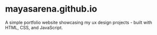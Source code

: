 # mayasarena.github.io

A simple portfolio website showcasing my ux design projects - built with HTML, CSS, and JavaScript.
